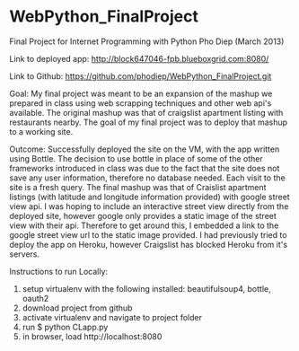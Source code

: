 WebPython_FinalProject
======================

Final Project for Internet Programming with Python
Pho Diep (March 2013)

Link to deployed app:
http://block647046-fpb.blueboxgrid.com:8080/


Link to Github:
https://github.com/phodiep/WebPython_FinalProject.git

Goal:
My final project was meant to be an expansion of the mashup we prepared in class using web scrapping techniques and other web api's available. The original mashup was that of craigslist apartment listing with restaurants nearby. The goal of my final project was to deploy that mashup to a working site.

Outcome:
Successfully deployed the site on the VM, with the app written using Bottle. The decision to use bottle in place of some of the other frameworks introduced in class was due to the fact that the site does not save any user information, therefore no database needed. Each visit to the site is a fresh query. The final mashup was that of Craislist apartment listings (with latitude and longitude information provided) with google street view api. I was hoping to include an interactive street view directly from the deployed site, however google only provides a static image of the street view with their api. Therefore to get around this, I embedded a link to the google street view url to the static image provided. I had previously tried to deploy the app on Heroku, however Craigslist has blocked Heroku from it's servers.

Instructions to run Locally:
1. setup virtualenv with the following installed: beautifulsoup4, bottle, oauth2
2. download project from github
3. activate virtualenv and navigate to project folder
4. run $ python CLapp.py
5. in browser, load http://localhost:8080


